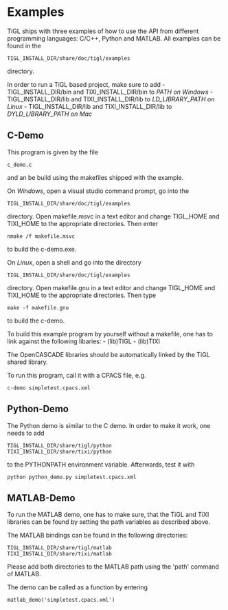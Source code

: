Examples
========

TiGL ships with three examples of how to use the API from different programming languages: C/C++, Python and MATLAB. 
All examples can be found in the

    TIGL_INSTALL_DIR/share/doc/tigl/examples

directory.

In order to run a TiGL based project, make sure to add
	- TIGL_INSTALL_DIR/bin and TIXI_INSTALL_DIR/bin to *PATH on Windows*
	- TIGL_INSTALL_DIR/lib and TIXI_INSTALL_DIR/lib to *LD_LIBRARY_PATH on Linux*
	- TIGL_INSTALL_DIR/lib and TIXI_INSTALL_DIR/lib to *DYLD_LIBRARY_PATH on Mac*
	
	
C-Demo
------

This program is given by the file 

    c_demo.c

and an be build using the makefiles shipped with the example.

On *Windows*, open a visual studio command prompt, go into the 

	TIGL_INSTALL_DIR/share/doc/tigl/examples 

directory. Open makefile.msvc in a text editor and
change TIGL_HOME and TIXI_HOME to the appropriate directories. Then enter

    nmake /f makefile.msvc

to build the c-demo.exe.

On *Linux*, open a shell and go into the directory 

	TIGL_INSTALL_DIR/share/doc/tigl/examples 

directory.
Open makefile.gnu in a text editor and change TIGL_HOME and TIXI_HOME to the appropriate directories.
Then type

    make -f makefile.gnu

to build the c-demo.


To build this example program by yourself without a makefile, one has to link against the following libaries:
    - (lib)TIGL
    - (lib)TIXI

The OpenCASCADE libraries should be automatically linked by the TiGL shared library.

To run this program, call it with a CPACS file, e.g.

    c-demo simpletest.cpacs.xml



Python-Demo
-----------

The Python demo is similar to the C demo. In order to make it work, one needs to add 

    TIGL_INSTALL_DIR/share/tigl/python
    TIXI_INSTALL_DIR/share/tixi/python

to the PYTHONPATH environment variable. Afterwards, test it with

    python python_demo.py simpletest.cpacs.xml


MATLAB-Demo
-----------
To run the MATLAB demo, one has to make sure, that the TiGL and TiXI libraries
can be found by setting the path variables as described above. 

The MATLAB bindings can be found in the following directories:

    TIGL_INSTALL_DIR/share/tigl/matlab
    TIXI_INSTALL_DIR/share/tixi/matlab

Please add both directories to the MATLAB path using the 'path' command of MATLAB.

The demo can be called as a function by entering

    matlab_demo('simpletest.cpacs.xml')